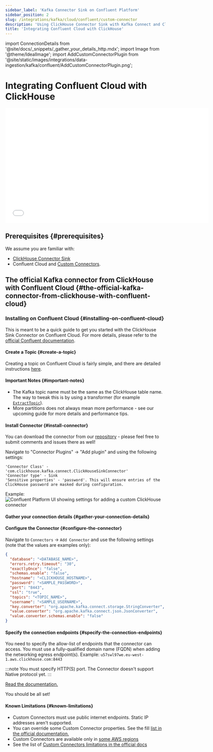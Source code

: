 ```yaml
---
sidebar_label: 'Kafka Connector Sink on Confluent Platform'
sidebar_position: 2
slug: /integrations/kafka/cloud/confluent/custom-connector
description: 'Using ClickHouse Connector Sink with Kafka Connect and ClickHouse'
title: 'Integrating Confluent Cloud with ClickHouse'
---
```


import ConnectionDetails from '@site/docs/_snippets/_gather_your_details_http.mdx';
import Image from '@theme/IdealImage';
import AddCustomConnectorPlugin from '@site/static/images/integrations/data-ingestion/kafka/confluent/AddCustomConnectorPlugin.png';

# Integrating Confluent Cloud with ClickHouse

<div class='vimeo-container'>
  <iframe src="//www.youtube.com/embed/SQAiPVbd3gg"
    width="640"
    height="360"
    frameborder="0"
    allow="autoplay;
    fullscreen;
    picture-in-picture"
    allowfullscreen>
  </iframe>
</div>

## Prerequisites {#prerequisites}
We assume you are familiar with:
* [ClickHouse Connector Sink](../kafka-clickhouse-connect-sink.md)
* Confluent Cloud and [Custom Connectors](https://docs.confluent.io/cloud/current/connectors/bring-your-connector/overview.html).

## The official Kafka connector from ClickHouse with Confluent Cloud {#the-official-kafka-connector-from-clickhouse-with-confluent-cloud}

### Installing on Confluent Cloud {#installing-on-confluent-cloud}
This is meant to be a quick guide to get you started with the ClickHouse Sink Connector on Confluent Cloud.
For more details, please refer to the [official Confluent documentation](https://docs.confluent.io/cloud/current/connectors/bring-your-connector/custom-connector-qs.html#uploading-and-launching-the-connector).

#### Create a Topic {#create-a-topic}
Creating a topic on Confluent Cloud is fairly simple, and there are detailed instructions [here](https://docs.confluent.io/cloud/current/client-apps/topics/manage.html).

#### Important Notes {#important-notes}

* The Kafka topic name must be the same as the ClickHouse table name. The way to tweak this is by using a transformer (for example [`ExtractTopic`](https://docs.confluent.io/platform/current/connect/transforms/extracttopic.html)).
* More partitions does not always mean more performance - see our upcoming guide for more details and performance tips.

#### Install Connector {#install-connector}
You can download the connector from our [repository](https://github.com/ClickHouse/clickhouse-kafka-connect/releases) - please feel free to submit comments and issues there as well!

Navigate to "Connector Plugins" -> "Add plugin" and using the following settings:

```text
'Connector Class' - 'com.clickhouse.kafka.connect.ClickHouseSinkConnector'
'Connector type' - Sink
'Sensitive properties' - 'password'. This will ensure entries of the ClickHouse password are masked during configuration.
```
Example:
<Image img={AddCustomConnectorPlugin} size="md" alt="Confluent Platform UI showing settings for adding a custom ClickHouse connector" border/>

#### Gather your connection details {#gather-your-connection-details}
<ConnectionDetails />

#### Configure the Connector {#configure-the-connector}
Navigate to `Connectors` -> `Add Connector` and use the following settings (note that the values are examples only):

```json
{
  "database": "<DATABASE_NAME>",
  "errors.retry.timeout": "30",
  "exactlyOnce": "false",
  "schemas.enable": "false",
  "hostname": "<CLICKHOUSE_HOSTNAME>",
  "password": "<SAMPLE_PASSWORD>",
  "port": "8443",
  "ssl": "true",
  "topics": "<TOPIC_NAME>",
  "username": "<SAMPLE_USERNAME>",
  "key.converter": "org.apache.kafka.connect.storage.StringConverter",
  "value.converter": "org.apache.kafka.connect.json.JsonConverter",
  "value.converter.schemas.enable": "false"
}
```

#### Specify the connection endpoints {#specify-the-connection-endpoints}
You need to specify the allow-list of endpoints that the connector can access.
You must use a fully-qualified domain name (FQDN) when adding the networking egress endpoint(s).
Example: `u57swl97we.eu-west-1.aws.clickhouse.com:8443`

:::note
You must specify HTTP(S) port. The Connector doesn't support Native protocol yet.
:::

[Read the documentation.](https://docs.confluent.io/cloud/current/connectors/bring-your-connector/custom-connector-qs.html#cc-byoc-endpoints)

You should be all set!

#### Known Limitations {#known-limitations}
* Custom Connectors must use public internet endpoints. Static IP addresses aren't supported.
* You can override some Custom Connector properties. See the fill [list in the official documentation.](https://docs.confluent.io/cloud/current/connectors/bring-your-connector/custom-connector-manage.html#override-configuration-properties)
* Custom Connectors are available only in [some AWS regions](https://docs.confluent.io/cloud/current/connectors/bring-your-connector/custom-connector-fands.html#supported-aws-regions)
* See the list of [Custom Connectors limitations in the official docs](https://docs.confluent.io/cloud/current/connectors/bring-your-connector/custom-connector-fands.html#limitations)
